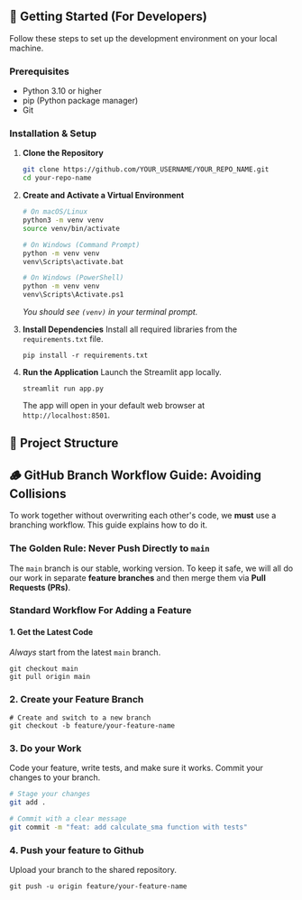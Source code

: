 ## 🚀 Getting Started (For Developers)

Follow these steps to set up the development environment on your local machine.

### Prerequisites

- Python 3.10 or higher
- pip (Python package manager)
- Git

### Installation & Setup

1.  **Clone the Repository**
    ```bash
    git clone https://github.com/YOUR_USERNAME/YOUR_REPO_NAME.git
    cd your-repo-name
    ```

2.  **Create and Activate a Virtual Environment**
    ```bash
    # On macOS/Linux
    python3 -m venv venv
    source venv/bin/activate

    # On Windows (Command Prompt)
    python -m venv venv
    venv\Scripts\activate.bat

    # On Windows (PowerShell)
    python -m venv venv
    venv\Scripts\Activate.ps1
    ```
    *You should see `(venv)` in your terminal prompt.*

3.  **Install Dependencies**
    Install all required libraries from the `requirements.txt` file.
    ```
    pip install -r requirements.txt
    ```

4.  **Run the Application**
    Launch the Streamlit app locally.
    ```
    streamlit run app.py
    ```
    The app will open in your default web browser at `http://localhost:8501`.

## 📁 Project Structure













## 🪵 GitHub Branch Workflow Guide: Avoiding Collisions

To work together without overwriting each other's code, we **must** use a branching workflow. This guide explains how to do it.

### **The Golden Rule: Never Push Directly to `main`**
The `main` branch is our stable, working version. To keep it safe, we will all do our work in separate **feature branches** and then merge them via **Pull Requests (PRs)**.

### **Standard Workflow For Adding a Feature**

#### 1. Get the Latest Code
*Always* start from the latest `main` branch.
```
git checkout main
git pull origin main
```

### 2. Create your Feature Branch
```
# Create and switch to a new branch
git checkout -b feature/your-feature-name
```

### 3. Do your Work
Code your feature, write tests, and make sure it works. Commit your changes to your branch.
```bash
# Stage your changes
git add .

# Commit with a clear message
git commit -m "feat: add calculate_sma function with tests"
```
### 4. Push your feature to Github

Upload your branch to the shared repository.
```
git push -u origin feature/your-feature-name
```




